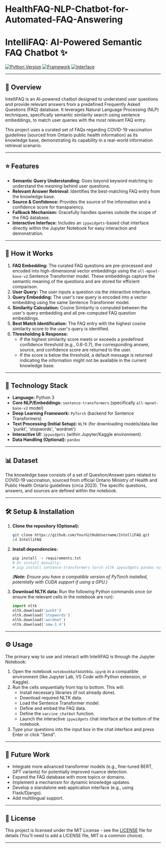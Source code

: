 # HealthFAQ-NLP-Chatbot-for-Automated-FAQ-Answering

# IntelliFAQ: AI-Powered Semantic FAQ Chatbot ✨

[![Python Version](https://img.shields.io/badge/Python-3.9%2B-blue.svg)](https://www.python.org/)
[![Framework](https://img.shields.io/badge/Framework-Sentence--Transformers-orange)](https://www.sbert.net/)
[![Interface](https://img.shields.io/badge/Interface-ipywidgets-purple)](https://ipywidgets.readthedocs.io/en/latest/)

---

## 📄 Overview

IntelliFAQ is an AI-powered chatbot designed to understand user questions and provide relevant answers from a predefined Frequently Asked Questions (FAQ) database. It leverages Natural Language Processing (NLP) techniques, specifically semantic similarity search using sentence embeddings, to match user queries with the most relevant FAQ entry.

This project uses a curated set of FAQs regarding COVID-19 vaccination guidelines (sourced from Ontario public health information) as its knowledge base, demonstrating its capability in a real-world information retrieval scenario.

---

## ⭐ Features

*   **Semantic Query Understanding:** Goes beyond keyword matching to understand the *meaning* behind user questions.
*   **Relevant Answer Retrieval:** Identifies the best-matching FAQ entry from the knowledge base.
*   **Source & Confidence:** Provides the source of the information and a confidence score for transparency.
*   **Fallback Mechanism:** Gracefully handles queries outside the scope of the FAQ database.
*   **Interactive Interface:** Includes an `ipywidgets`-based chat interface directly within the Jupyter Notebook for easy interaction and demonstration.

---

## 🧠 How it Works

1.  **FAQ Embedding:** The curated FAQ questions are pre-processed and encoded into high-dimensional vector embeddings using the `all-mpnet-base-v2` Sentence Transformer model. These embeddings capture the semantic meaning of the questions and are stored for efficient comparison.
2.  **User Query:** The user inputs a question via the interactive interface.
3.  **Query Embedding:** The user's raw query is encoded into a vector embedding using the same Sentence Transformer model.
4.  **Similarity Calculation:** Cosine Similarity is computed between the user's query embedding and all pre-computed FAQ question embeddings.
5.  **Best Match Identification:** The FAQ entry with the highest cosine similarity score to the user's query is identified.
6.  **Thresholding & Response:**
    *   If the highest similarity score meets or exceeds a predefined confidence threshold (e.g., 0.6-0.7), the corresponding answer, source, and confidence score are returned to the user.
    *   If the score is below the threshold, a default message is returned indicating the information might not be available in the current knowledge base.

---

## 🚀 Technology Stack

*   **Language:** Python 3
*   **Core NLP/Embeddings:** `sentence-transformers` (specifically `all-mpnet-base-v2` model)
*   **Deep Learning Framework:** `PyTorch` (backend for Sentence Transformers)
*   **Text Processing (Initial Setup):** `NLTK` (for downloading models/data like 'punkt', 'stopwords', 'wordnet')
*   **Interactive UI:** `ipywidgets` (within Jupyter/Kaggle environment)
*   **Data Handling (Optional):** `pandas`

---

## 📊 Dataset

The knowledge base consists of a set of Question/Answer pairs related to COVID-19 vaccination, sourced from official Ontario Ministry of Health and Public Health Ontario guidelines (circa 2023). The specific questions, answers, and sources are defined within the notebook.

---

## 🛠️ Setup & Installation

1.  **Clone the repository (Optional):**
    ```bash
    git clone https://github.com/YourGitHubUsername/IntelliFAQ.git
    cd IntelliFAQ
    ```
2.  **Install dependencies:**
    ```bash
    pip install -r requirements.txt
    # Or install manually:
    # pip install sentence-transformers torch nltk ipywidgets pandas numpy
    ```
    *(**Note:** Ensure you have a compatible version of PyTorch installed, potentially with CUDA support if using a GPU.)*

3.  **Download NLTK data:** Run the following Python commands once (or ensure the relevant cells in the notebook are run):
    ```python
    import nltk
    nltk.download('punkt')
    nltk.download('stopwords')
    nltk.download('wordnet')
    nltk.download('omw-1.4')
    ```

---

## ⚙️ Usage

The primary way to use and interact with IntelliFAQ is through the Jupyter Notebook:

1.  Open the notebook `notebook6af4da59da.ipynb` in a compatible environment (like Jupyter Lab, VS Code with Python extension, or Kaggle).
2.  Run the cells sequentially from top to bottom. This will:
    *   Install necessary libraries (if not already done).
    *   Download required NLTK data.
    *   Load the Sentence Transformer model.
    *   Define and embed the FAQ data.
    *   Define the `vaccine_chatbot` function.
    *   Launch the interactive `ipywidgets` chat interface at the bottom of the notebook.
3.  Type your questions into the input box in the chat interface and press Enter or click "Send".

---

## 🔮 Future Work

*   Integrate more advanced transformer models (e.g., fine-tuned BERT, GPT variants) for potentially improved nuance detection.
*   Expand the FAQ database with more topics or domains.
*   Implement a mechanism for dynamic knowledge updates.
*   Develop a standalone web application interface (e.g., using Flask/Django).
*   Add multilingual support.

---

## 📜 License

This project is licensed under the MIT License - see the [LICENSE](LICENSE) file for details (You'll need to add a LICENSE file, MIT is a common choice).

---
